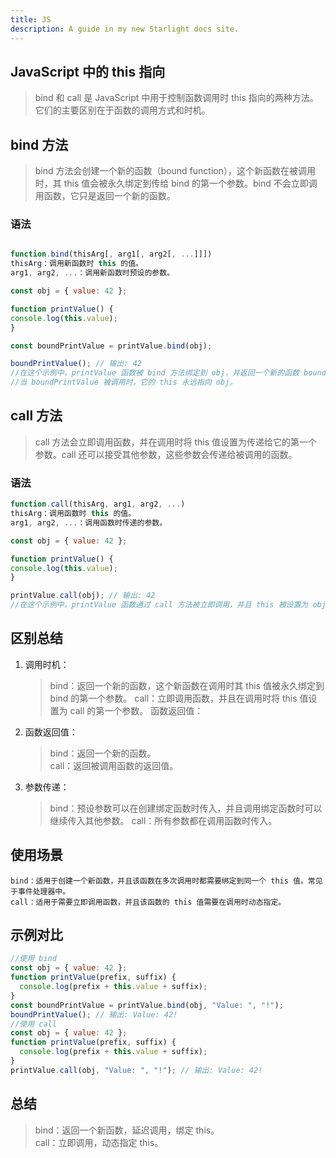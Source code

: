 ```yaml
---
title: JS
description: A guide in my new Starlight docs site.
---
```


## JavaScript 中的 this 指向

> bind 和 call 是 JavaScript 中用于控制函数调用时 this 指向的两种方法。它们的主要区别在于函数的调用方式和时机。

## bind 方法

> bind 方法会创建一个新的函数（bound function），这个新函数在被调用时，其 this 值会被永久绑定到传给 bind 的第一个参数。bind 不会立即调用函数，它只是返回一个新的函数。

### 语法

```js

function.bind(thisArg[, arg1[, arg2[, ...]]])
thisArg：调用新函数时 this 的值。
arg1, arg2, ...：调用新函数时预设的参数。

const obj = { value: 42 };

function printValue() {
console.log(this.value);
}

const boundPrintValue = printValue.bind(obj);

boundPrintValue(); // 输出: 42
//在这个示例中，printValue 函数被 bind 方法绑定到 obj，并返回一个新的函数 boundPrintValue。
//当 boundPrintValue 被调用时，它的 this 永远指向 obj。
```

## call 方法

> call 方法会立即调用函数，并在调用时将 this 值设置为传递给它的第一个参数。call 还可以接受其他参数，这些参数会传递给被调用的函数。

### 语法

```javascript
function.call(thisArg, arg1, arg2, ...)
thisArg：调用函数时 this 的值。
arg1, arg2, ...：调用函数时传递的参数。

const obj = { value: 42 };

function printValue() {
console.log(this.value);
}

printValue.call(obj); // 输出: 42
//在这个示例中，printValue 函数通过 call 方法被立即调用，并且 this 被设置为 obj。
```

## 区别总结

1. 调用时机：

   > bind：返回一个新的函数，这个新函数在调用时其 this 值被永久绑定到 bind 的第一个参数。
   > call：立即调用函数，并且在调用时将 this 值设置为 call 的第一个参数。
   > 函数返回值：

2. 函数返回值：

   > bind：返回一个新的函数。  
   > call：返回被调用函数的返回值。

3. 参数传递：

   > bind：预设参数可以在创建绑定函数时传入，并且调用绑定函数时可以继续传入其他参数。
   > call：所有参数都在调用函数时传入。

## 使用场景

    bind：适用于创建一个新函数，并且该函数在多次调用时都需要绑定到同一个 this 值。常见于事件处理器中。
    call：适用于需要立即调用函数，并且该函数的 this 值需要在调用时动态指定。

## 示例对比

```javascript
//使用 bind
const obj = { value: 42 };
function printValue(prefix, suffix) {
  console.log(prefix + this.value + suffix);
}
const boundPrintValue = printValue.bind(obj, "Value: ", "!");
boundPrintValue(); // 输出: Value: 42!
//使用 call
const obj = { value: 42 };
function printValue(prefix, suffix) {
  console.log(prefix + this.value + suffix);
}
printValue.call(obj, "Value: ", "!"); // 输出: Value: 42!
```

## 总结

> bind：返回一个新函数，延迟调用，绑定 this。  
> call：立即调用，动态指定 this。

